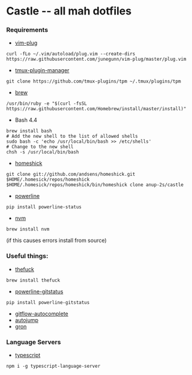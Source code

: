 # Castle -- all mah dotfiles

### Requirements

- [vim-plug](https://github.com/junegunn/vim-plug)

```
curl -fLo ~/.vim/autoload/plug.vim --create-dirs https://raw.githubusercontent.com/junegunn/vim-plug/master/plug.vim
```

- [tmux-plugin-manager](https://github.com/tmux-plugins/tpm)

```
git clone https://github.com/tmux-plugins/tpm ~/.tmux/plugins/tpm
```

- [brew](http://brew.sh)

```
/usr/bin/ruby -e "$(curl -fsSL https://raw.githubusercontent.com/Homebrew/install/master/install)"
```

- Bash 4.4

```
brew install bash
# Add the new shell to the list of allowed shells
sudo bash -c 'echo /usr/local/bin/bash >> /etc/shells'
# Change to the new shell
chsh -s /usr/local/bin/bash
```

- [homeshick](https://github.com/andsens/homeshick/wiki/Installation)

```
git clone git://github.com/andsens/homeshick.git $HOME/.homesick/repos/homeshick
$HOME/.homesick/repos/homeshick/bin/homeshick clone anup-2s/castle
```

- [powerline](https://github.com/powerline/powerline)

```
pip install powerline-status
```

- [nvm](https://github.com/creationix/nvm#installation)

```
brew install nvm
```

(if this causes errors install from source)

### Useful things:

- [thefuck](https://github.com/nvbn/thefuck)

```
brew install thefuck
```

- [powerline-gitstatus](https://github.com/jaspernbrouwer/powerline-gitstatus)

```
pip install powerline-gitstatus
```

- [gitflow-autocomplete](https://github.com/bobthecow/git-flow-completion/wiki/Install-Bash-git-completion)
- [autojump](https://github.com/wting/autojump)
- [gron](https://github.com/tomnomnom/gron)

### Language Servers

- [typescript](https://github.com/theia-ide/typescript-language-server)

```
npm i -g typescript-language-server
```
